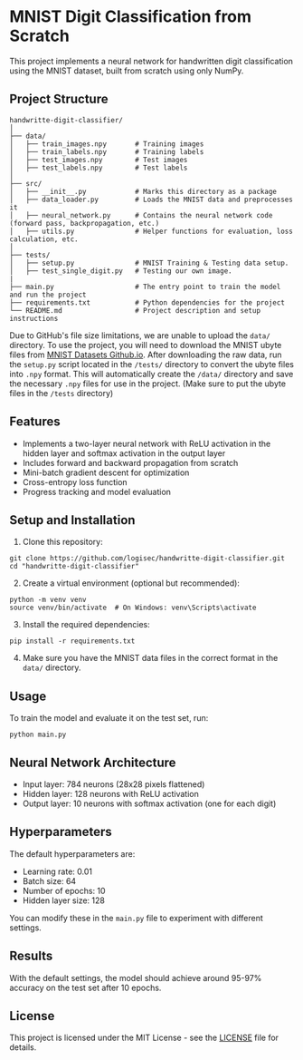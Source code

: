 # MNIST Digit Classification from Scratch

This project implements a neural network for handwritten digit classification using the MNIST dataset, built from scratch using only NumPy.

## Project Structure

```
handwritte-digit-classifier/
│
├── data/
│   ├── train_images.npy       # Training images
│   ├── train_labels.npy       # Training labels
│   ├── test_images.npy        # Test images
│   ├── test_labels.npy        # Test labels
│
├── src/
│   ├── __init__.py            # Marks this directory as a package
│   ├── data_loader.py         # Loads the MNIST data and preprocesses it
│   ├── neural_network.py      # Contains the neural network code (forward pass, backpropagation, etc.)
│   ├── utils.py               # Helper functions for evaluation, loss calculation, etc.
│
├── tests/
│   ├── setup.py               # MNIST Training & Testing data setup.
│   ├── test_single_digit.py   # Testing our own image.
|
├── main.py                    # The entry point to train the model and run the project
├── requirements.txt           # Python dependencies for the project
└── README.md                  # Project description and setup instructions
```

Due to GitHub's file size limitations, we are unable to upload the `data/` directory. To use the project, you will need to download the MNIST ubyte files from [MNIST Datasets Github.io](https://git-disl.github.io/GTDLBench/datasets/mnist_datasets/). After downloading the raw data, run the `setup.py` script located in the `/tests/` directory to convert the ubyte files into `.npy` format. This will automatically create the `/data/` directory and save the necessary `.npy` files for use in the project. (Make sure to put the ubyte files in the `/tests` directory)

## Features

- Implements a two-layer neural network with ReLU activation in the hidden layer and softmax activation in the output layer
- Includes forward and backward propagation from scratch
- Mini-batch gradient descent for optimization
- Cross-entropy loss function
- Progress tracking and model evaluation

## Setup and Installation

1. Clone this repository:
```
git clone https://github.com/logisec/handwritte-digit-classifier.git
cd "handwritte-digit-classifier"
```

2. Create a virtual environment (optional but recommended):
```
python -m venv venv
source venv/bin/activate  # On Windows: venv\Scripts\activate
```

3. Install the required dependencies:
```
pip install -r requirements.txt
```

4. Make sure you have the MNIST data files in the correct format in the `data/` directory.

## Usage

To train the model and evaluate it on the test set, run:

```
python main.py
```

## Neural Network Architecture

- Input layer: 784 neurons (28x28 pixels flattened)
- Hidden layer: 128 neurons with ReLU activation
- Output layer: 10 neurons with softmax activation (one for each digit)

## Hyperparameters

The default hyperparameters are:
- Learning rate: 0.01
- Batch size: 64
- Number of epochs: 10
- Hidden layer size: 128

You can modify these in the `main.py` file to experiment with different settings.

## Results

With the default settings, the model should achieve around 95-97% accuracy on the test set after 10 epochs.

## License

This project is licensed under the MIT License - see the [LICENSE](LICENSE) file for details.